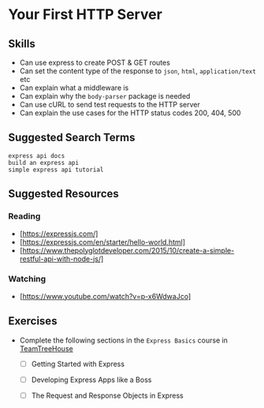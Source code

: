 # Your First HTTP Server

## Skills

- Can use express to create POST & GET routes
- Can set the content type of the response to `json`, `html`, `application/text` etc
- Can explain what a middleware is
- Can explain why the `body-parser` package is needed
- Can use cURL to send test requests to the HTTP server
- Can explain the use cases for the HTTP status codes 200, 404, 500


## Suggested Search Terms
```
express api docs
build an express api
simple express api tutorial
```


## Suggested Resources

### Reading

- [https://expressjs.com/]
- [https://expressjs.com/en/starter/hello-world.html]
- [https://www.thepolyglotdeveloper.com/2015/10/create-a-simple-restful-api-with-node-js/]

### Watching

- [https://www.youtube.com/watch?v=p-x6WdwaJco]


## Exercises
- Complete the following sections in the `Express Basics` course in [TeamTreeHouse](https://teamtreehouse.com/library/express-basics)
  - [ ] Getting Started with Express
  - [ ] Developing Express Apps like a Boss
  - [ ] The Request and Response Objects in Express



